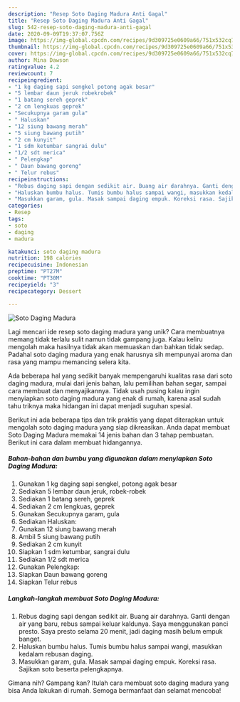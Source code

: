 ```yaml
---
description: "Resep Soto Daging Madura Anti Gagal"
title: "Resep Soto Daging Madura Anti Gagal"
slug: 542-resep-soto-daging-madura-anti-gagal
date: 2020-09-09T19:37:07.756Z
image: https://img-global.cpcdn.com/recipes/9d309725e0609a66/751x532cq70/soto-daging-madura-foto-resep-utama.jpg
thumbnail: https://img-global.cpcdn.com/recipes/9d309725e0609a66/751x532cq70/soto-daging-madura-foto-resep-utama.jpg
cover: https://img-global.cpcdn.com/recipes/9d309725e0609a66/751x532cq70/soto-daging-madura-foto-resep-utama.jpg
author: Mina Dawson
ratingvalue: 4.2
reviewcount: 7
recipeingredient:
- "1 kg daging sapi sengkel potong agak besar"
- "5 lembar daun jeruk robekrobek"
- "1 batang sereh geprek"
- "2 cm lengkuas geprek"
- "Secukupnya garam gula"
- " Haluskan"
- "12 siung bawang merah"
- "5 siung bawang putih"
- "2 cm kunyit"
- "1 sdm ketumbar sangrai dulu"
- "1/2 sdt merica"
- " Pelengkap"
- " Daun bawang goreng"
- " Telur rebus"
recipeinstructions:
- "Rebus daging sapi dengan sedikit air. Buang air darahnya. Ganti dengan air yang baru, rebus sampai keluar kaldunya. Saya menggunakan panci presto. Saya presto selama 20 menit, jadi daging masih belum empuk banget."
- "Haluskan bumbu halus. Tumis bumbu halus sampai wangi, masukkan kedalam rebusan daging."
- "Masukkan garam, gula. Masak sampai daging empuk. Koreksi rasa. Sajikan soto beserta pelengkapnya."
categories:
- Resep
tags:
- soto
- daging
- madura

katakunci: soto daging madura 
nutrition: 198 calories
recipecuisine: Indonesian
preptime: "PT27M"
cooktime: "PT30M"
recipeyield: "3"
recipecategory: Dessert

---
```



![Soto Daging Madura](https://img-global.cpcdn.com/recipes/9d309725e0609a66/751x532cq70/soto-daging-madura-foto-resep-utama.jpg)

Lagi mencari ide resep soto daging madura yang unik? Cara membuatnya memang tidak terlalu sulit namun tidak gampang juga. Kalau keliru mengolah maka hasilnya tidak akan memuaskan dan bahkan tidak sedap. Padahal soto daging madura yang enak harusnya sih mempunyai aroma dan rasa yang mampu memancing selera kita.

Ada beberapa hal yang sedikit banyak mempengaruhi kualitas rasa dari soto daging madura, mulai dari jenis bahan, lalu pemilihan bahan segar, sampai cara membuat dan menyajikannya. Tidak usah pusing kalau ingin menyiapkan soto daging madura yang enak di rumah, karena asal sudah tahu triknya maka hidangan ini dapat menjadi suguhan spesial.




Berikut ini ada beberapa tips dan trik praktis yang dapat diterapkan untuk mengolah soto daging madura yang siap dikreasikan. Anda dapat membuat Soto Daging Madura memakai 14 jenis bahan dan 3 tahap pembuatan. Berikut ini cara dalam membuat hidangannya.

<!--inarticleads1-->

##### Bahan-bahan dan bumbu yang digunakan dalam menyiapkan Soto Daging Madura:

1. Gunakan 1 kg daging sapi sengkel, potong agak besar
1. Sediakan 5 lembar daun jeruk, robek-robek
1. Sediakan 1 batang sereh, geprek
1. Sediakan 2 cm lengkuas, geprek
1. Gunakan Secukupnya garam, gula
1. Sediakan  Haluskan:
1. Gunakan 12 siung bawang merah
1. Ambil 5 siung bawang putih
1. Sediakan 2 cm kunyit
1. Siapkan 1 sdm ketumbar, sangrai dulu
1. Sediakan 1/2 sdt merica
1. Gunakan  Pelengkap:
1. Siapkan  Daun bawang goreng
1. Siapkan  Telur rebus




<!--inarticleads2-->

##### Langkah-langkah membuat Soto Daging Madura:

1. Rebus daging sapi dengan sedikit air. Buang air darahnya. Ganti dengan air yang baru, rebus sampai keluar kaldunya. Saya menggunakan panci presto. Saya presto selama 20 menit, jadi daging masih belum empuk banget.
1. Haluskan bumbu halus. Tumis bumbu halus sampai wangi, masukkan kedalam rebusan daging.
1. Masukkan garam, gula. Masak sampai daging empuk. Koreksi rasa. Sajikan soto beserta pelengkapnya.




Gimana nih? Gampang kan? Itulah cara membuat soto daging madura yang bisa Anda lakukan di rumah. Semoga bermanfaat dan selamat mencoba!
